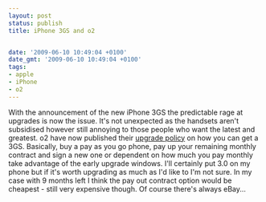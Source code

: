 ```yaml
---
layout: post
status: publish
title: iPhone 3GS and o2


date: '2009-06-10 10:49:04 +0100'
date_gmt: '2009-06-10 10:49:04 +0100'
tags:
- apple
- iPhone
- o2
---
```

With the announcement of the new iPhone 3GS the predictable rage at upgrades is now the issue. It's not unexpected as the handsets aren't subsidised however still annoying to those people who want the latest and greatest.
o2 have now published their <a href="http://shop.o2.co.uk/update/paymonth.html" target="_blank">upgrade policy</a> on how you can get a 3GS. Basically, buy a pay as you go phone, pay up your remaining monthly contract and sign a new one or dependent on how much you pay monthly take advantage of the early upgrade windows.
I'll certainly put 3.0 on my phone but if it's worth upgrading as much as I'd like to I'm not sure. In my case with 9 months left I think the pay out contract option would be cheapest - still very expensive though. Of course there's always eBay...
